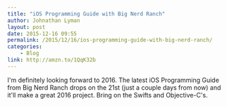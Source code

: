 ```yaml
---
title: "iOS Programming Guide with Big Nerd Ranch"
author: Johnathan Lyman
layout: post
date: 2015-12-16 09:55
permalink: /2015/12/16/ios-programming-guide-with-big-nerd-ranch/
categories:
    - Blog
link: http://amzn.to/1QqK32b
---
```


I'm definitely looking forward to 2016. The latest iOS Programming Guide from Big Nerd Ranch drops on the 21st (just a couple days from now) and it'll make a great 2016 project. Bring on the Swifts and Objective-C's.
